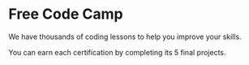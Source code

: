 # Free Code Camp

We have thousands of coding lessons to help you improve your skills.

You can earn each certification by completing its 5 final projects.
